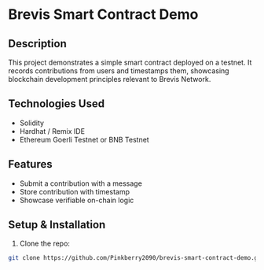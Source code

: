 # Brevis Smart Contract Demo

## Description
This project demonstrates a simple smart contract deployed on a testnet. It records contributions from users and timestamps them, showcasing blockchain development principles relevant to Brevis Network.

## Technologies Used
- Solidity
- Hardhat / Remix IDE
- Ethereum Goerli Testnet or BNB Testnet

## Features
- Submit a contribution with a message
- Store contribution with timestamp
- Showcase verifiable on-chain logic

## Setup & Installation
1. Clone the repo:
```bash
git clone https://github.com/Pinkberry2090/brevis-smart-contract-demo.git
